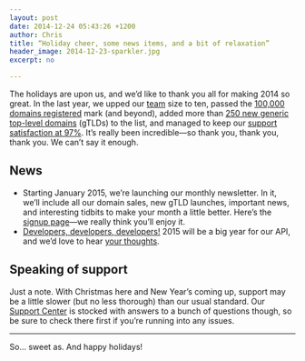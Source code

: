 ```yaml
---
layout: post
date: 2014-12-24 05:43:26 +1200
author: Chris
title: “Holiday cheer, some news items, and a bit of relaxation”
header_image: 2014-12-23-sparkler.jpg
excerpt: no

---
```


The holidays are upon us, and we’d like to thank you all for making 2014 so great. In the last year, we upped our [team](https://iwantmyname.com/about) size to ten, passed the [100,000 domains registered](http://blog.iwantmyname.com/2014/05/celebrating-100000-domains-at-iwantmyname.html) mark (and beyond), added more than [250 new generic top-level domains](https://iwantmyname.com/domains/new-gtld-domain-extensions) (gTLDs) to the list, and managed to keep our [support satisfaction at 97%](http://public.nicereply.com/iwantmyname). It’s really been incredible—so thank you, thank you, thank you. We can’t say it enough.

## News

+ Starting January 2015, we’re launching our monthly newsletter. In it, we’ll include all our domain sales, new gTLD launches, important news, and interesting tidbits to make your month a little better. Here’s the [signup page](https://iwantmyname.com/monthly)—we really think you’ll enjoy it. 
+ [Developers, developers, developers!](https://www.youtube.com/watch?v=8To-6VIJZRE) 2015 will be a big year for our API, and we’d love to hear [your thoughts](https://docs.google.com/forms/d/1WzXl1WdMt8eRoH1Kprl5QtRXmX-L4Citp9dYXvzTHUs/viewform).

## Speaking of support

Just a note. With Christmas here and New Year’s coming up, support may be a little slower (but no less thorough) than our usual standard. Our [Support Center](http://help.iwantmyname.com) is stocked with answers to a bunch of questions though, so be sure to check there first if you’re running into any issues.

***

So... sweet as. And happy holidays!



